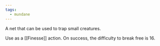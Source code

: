 ```yaml
---
tags:
  - mundane
---
```


A net that can be used to trap small creatures. 

Use as a [[Finesse]] action. On success, the difficulty to break free is 16.